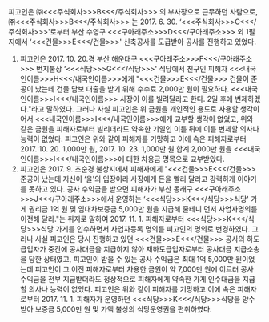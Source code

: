 피고인은 ㈜<<<주식회사>>>B<<</주식회사>>> 의 부사장으로 근무하던 사람으로, ㈜<<<주식회사>>>B<<</주식회사>>> 는 2017. 6. 30. ‘<<<주식회사>>>C<<</주식회사>>>'로부터 부산 수영구 <<<구아래주소>>>D<<</구아래주소>>> 외 1필지에서 ‘<<<건물>>>E<<</건물>>>' 신축공사를 도급받아 공사를 진행하고 있었다.
1. 피고인은 2017. 10. 20.경 부산 해운대구 <<<구아래주소>>>F<<</구아래주소>>> 번지불상 ‘<<<식당>>>G<<</식당>>>' 식당에서 친구인 피해자 <<<내국인이름>>>H<<</내국인이름>>>에게 "<<<건물>>>E<<</건물>>> 건물이 준공이 났는데 건물 담보 대출을 받기 위해 수수료 2,000만 원이 필요하다. <<<내국인이름>>>I<<</내국인이름>>> 사장이 이를 빌려달라고 한다. 2일 후에 변제하겠다."라고 말하였다.
그러나 사실 피고인은 위 금원을 개인적인 용도로 사용할 생각이어서 <<<내국인이름>>>I<<</내국인이름>>>에게 교부할 생각이 없었고, 위와 같은 금원을 피해자로부터 빌리더라도 약속한 기일인 이틀 뒤에 이를 변제할 의사나 능력이 없었다.
피고인은 위와 같이 피해자를 기망하고 이에 속은 피해자로부터 2017. 10. 20. 1,000만 원, 2017. 10. 23. 1,000만 원 합계 2,000만 원을 <<<내국인이름>>>I<<</내국인이름>>>에 대한 차용금 명목으로 교부받았다.
2. 피고인은 2017. 9. 초순경 불상지에서 피해자에게 "<<<건물>>>E<<</건물>>> 준공이 났는데 자신이 ‘을'의 입장이라 사장에게 돈을 빨리 달라고 강력하게 이야기를 못하고 있다. 공사 수익금을 받으면 피해자가 부산 동래구 <<<구아래주소>>>J<<</구아래주소>>>에서 운영하는 ‘<<<식당>>>K<<</식당>>>식당' 가게 권리금 1억 원 및 임대차보증금 5,000만 원을 지급해 줄테니 먼저 사업자명의를 이전해 달라."는 취지로 말하여 2017. 11. 1. 피해자로부터 <<<식당>>>K<<</식당>>>식당 가게를 인수하면서 사업자등록 명의를 피고인의 명의로 변경하였다.
그러나 사실 피고인은 당시 진행하고 있던 <<<건물>>>E<<</건물>>> 공사의 하도급업자가 중간에 공사대금을 지급하지 않아 재하도급업자로부터 공사대금 지급소송을 당한 상태였고, 피고인이 받을 수 있는 공사 수익금은 최대 1억 5,000만 원이었는데 피고인이 그 이전 피해자로부터 차용한 금원이 약 7,000만 원에 이르러 공사 수익금을 전부 지급받더라도 정상적으로 피해자에게 약속한 가게 인수대금을 지급할 의사나 능력이 없었다.
피고인은 위와 같이 피해자를 기망하고 이에 속은 피해자로부터 2017. 11. 1. 피해자가 운영하던 <<<식당>>>K<<</식당>>>식당을 양수받아 보증금 5,000만 원 및 가액 불상의 식당운영권을 편취하였다.